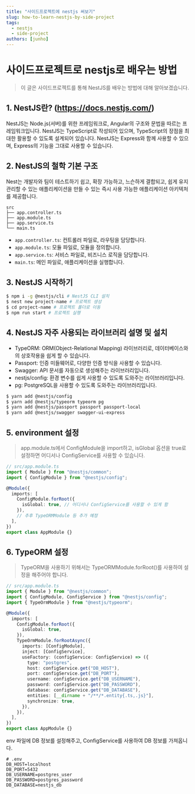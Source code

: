 ```yaml
---
title: "사이드프로젝트에 nestjs 써보기"
slug: how-to-learn-nestjs-by-side-project
tags:
  - nestjs
  - side-project
authors: [junho]
---
```


# 사이드프로젝트로 nestjs로 배우는 방법

> 이 글은 사이드프로젝트를 통해 NestJS를 배우는 방법에 대해 알아보겠습니다.

<!-- truncate -->

## 1. NestJS란? (https://docs.nestjs.com/)

NestJS는 Node.js(서버)를 위한 프레임워크로, Angular의 구조와 문법을 따르는 프레임워크입니다. NestJS는 TypeScript로 작성되어 있으며, TypeScript의 장점을 최대한 활용할 수 있도록 설계되어 있습니다. NestJS는 Express와 함께 사용할 수 있으며, Express의 기능을 그대로 사용할 수 있습니다.

## 2. NestJS의 철학 기본 구조

Nest는 개발자와 팀이 테스트하기 쉽고, 확장 가능하고, 느슨하게 결합되고, 쉽게 유지 관리할 수 있는 애플리케이션을 만들 수 있는 즉시 사용 가능한 애플리케이션 아키텍처를 제공합니다.

```
src
├── app.controller.ts
├── app.module.ts
├── app.service.ts
└── main.ts
```

- `app.controller.ts`: 컨트롤러 파일로, 라우팅을 담당합니다.
- `app.module.ts`: 모듈 파일로, 모듈을 정의합니다.
- `app.service.ts`: 서비스 파일로, 비즈니스 로직을 담당합니다.
- `main.ts`: 메인 파일로, 애플리케이션을 실행합니다.

## 3. NestJS 시작하기

```bash
$ npm i -g @nestjs/cli # NestJS CLI 설치
$ nest new project-name # 프로젝트 생성
$ cd project-name # 프로젝트 폴더로 이동
$ npm run start # 프로젝트 실행
```

## 4. NestJS 자주 사용되는 라이브러리 설명 및 설치

- TypeORM: ORM(Object-Relational Mapping) 라이브러리로, 데이터베이스와의 상호작용을 쉽게 할 수 있습니다.
- Passport: 인증 미들웨어로, 다양한 인증 방식을 사용할 수 있습니다.
- Swagger: API 문서를 자동으로 생성해주는 라이브러리입니다.
- nestjs/config: 환경 변수를 쉽게 사용할 수 있도록 도와주는 라이브러리입니다.
- pg: PostgreSQL을 사용할 수 있도록 도와주는 라이브러리입니다.

```bash
$ yarn add @nestjs/config
$ yarn add @nestjs/typeorm typeorm pg
$ yarn add @nestjs/passport passport passport-local
$ yarn add @nestjs/swagger swagger-ui-express
```

## 5. environment 설정

> app.module.ts에서 ConfigModule을 import하고, isGlobal 옵션을 true로 설정하면 어디서나 ConfigService를 사용할 수 있습니다.

```typescript
// src/app.module.ts
import { Module } from "@nestjs/common";
import { ConfigModule } from "@nestjs/config";

@Module({
  imports: [
    ConfigModule.forRoot({
      isGlobal: true, // 어디서나 ConfigService를 사용할 수 있게 함
    }),
    // 추후 TypeORMModule 등 추가 예정
  ],
})
export class AppModule {}
```

## 6. TypeORM 설정

> TypeORM을 사용하기 위해서는 TypeORMModule.forRoot()를 사용하여 설정을 해주어야 합니다.

```typescript
// src/app.module.ts
import { Module } from "@nestjs/common";
import { ConfigModule, ConfigService } from "@nestjs/config";
import { TypeOrmModule } from "@nestjs/typeorm";

@Module({
  imports: [
    ConfigModule.forRoot({
      isGlobal: true,
    }),
    TypeOrmModule.forRootAsync({
      imports: [ConfigModule],
      inject: [ConfigService],
      useFactory: (configService: ConfigService) => ({
        type: "postgres",
        host: configService.get("DB_HOST"),
        port: configService.get("DB_PORT"),
        username: configService.get("DB_USERNAME"),
        password: configService.get("DB_PASSWORD"),
        database: configService.get("DB_DATABASE"),
        entities: [__dirname + "/**/*.entity{.ts,.js}"],
        synchronize: true,
      }),
    }),
  ],
})
export class AppModule {}
```

env 파일에 DB 정보를 설정해주고, ConfigService를 사용하여 DB 정보를 가져옵니다.

```env
# .env
DB_HOST=localhost
DB_PORT=5432
DB_USERNAME=postgres_user
DB_PASSWORD=postgres_password
DB_DATABASE=nestjs_db
```
